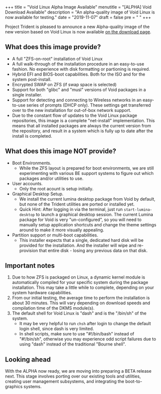 +++
title = "Void Linux Alpha Image Available"
menutitle = "[ALPHA] Void Download Available"
description = "An alpha-quality image of Void Linux is now available for testing."
date = "2019-11-07"
draft = false
pre = "<i class='fa fa-exclamation'></i>	"
+++


Project Trident is pleased to announce a new Alpha-quality image of the new version based on Void Linux is now available [on the download page](/download).

## What does this image provide?

* A full "ZFS-on-root" installation of Void Linux
* A full walk-through of the installation procedure in an easy-to-use fashion. No experience with disk formatting or partioning is required.
* Hybrid EFI and BIOS-boot capabilities. Both for the ISO and for the system post-install.
* Encrypted SWAP on ZFS (if swap space is selected)
* Support for both "glibc" and "musl" versions of Void packages in a single installer.
* Support for detecting and connecting to Wireless networks in an easy-to-use series of prompts (DHCP only). These settings get transferred over to the new installation for out-of-box network support.
* Due to the constant flow of updates to the Void Linux package repositories, this image is a complete "net-install" implementation. This means that all installed packages are always the current version from the repository, and result in a system which is fully up to date after the install is completed.

## What does this image NOT provide?

* Boot Environments. 
   * While the ZFS layout is prepared for boot environments, we are still experimenting with various BE support systems to figure out which packages and/or utilities to use.
* User accounts. 
   * Only the root acount is setup initially.
* Graphical Desktop Setup. 
   * We install the current lumina desktop package from Void by default, but none of the Trident utilities are ported or installed yet. 
   * Quick Hint: After logging in via the terminal, just run `start-lumina-desktop` to launch a graphical desktop session. The current Lumina package for Void is very "un-configured", so you will need to manually setup application shortcuts and change the theme settings around to make it more visually appealing.
* Partition support or multi-boot capabilities. 
   * This installer expects that a single, dedicated hard disk will be provided for the installation. And the installer will wipe and re-provision that entire disk - losing any previous data on that disk.

## Important notes

1. Due to how ZFS is packaged on Linux, a dynamic kernel module is automatically compiled for your specific system during the package installation. This may take a little while to complete, depending on your system hardware capabilities.
2. From our initial testing, the average time to perform the installation is about 30 minutes. This will vary depending on download speeds and compilation time of the DKMS module(s).
3. The default shell for Void Linux is "dash" and is the "/bin/sh" of the system.
   * It may be very helpful to run `chsh` after login to change the default login shell, since dash is very limited.
   * In shell scripts, make sure to use "#!/bin/bash" instead of "#!/bin/sh", otherwise you may experience odd script failures due to using "dash" instead of the traditional "Bourne shell".

## Looking ahead
With the ALPHA now ready, we are moving into preparing a BETA release next. This stage involves porting over our existing tools and utilities, creating user management subsystems, and integrating the boot-to-graphics systems.
